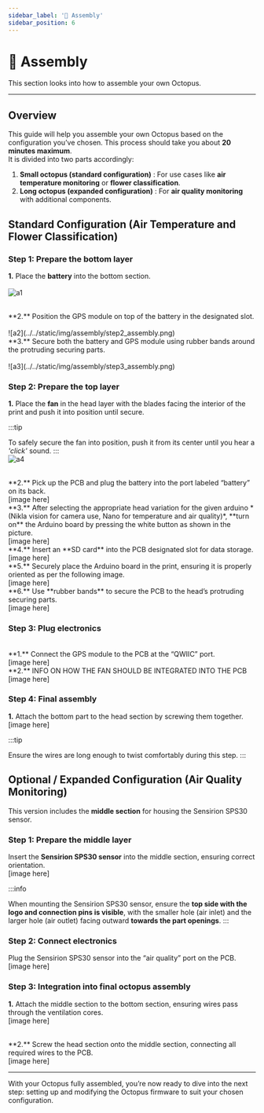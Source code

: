 ```yaml
---
sidebar_label: '🧩 Assembly'
sidebar_position: 6
---
```


# 🧩 Assembly

This section looks into how to assemble your own Octopus. 

---

## Overview

This guide will help you assemble your own Octopus based on the configuration you’ve chosen. This process should take you about **20 minutes maximum**. <br/>
It is divided into two parts accordingly:
1. **Small octopus (standard configuration)**  : For use cases like **air temperature monitoring** or **flower classification**.
2. **Long octopus (expanded configuration)**  : For **air quality monitoring** with additional components.


## Standard Configuration (Air Temperature and Flower Classification)


### Step 1: Prepare the bottom layer

**1.** Place the **battery** into the bottom section. <br/><br/>
![a1](../../static/img/assembly/step1_assembly.png)

 <br/>
**2.** Position the GPS module on top of the battery in the designated slot.<br/><br/>
![a2](../../static/img/assembly/step2_assembly.png)


 <br/>
**3.** Secure both the battery and GPS module using rubber bands around the protruding securing parts.<br/><br/>
![a3](../../static/img/assembly/step3_assembly.png)
 

### Step 2: Prepare the top layer

**1.** Place the **fan** in the head layer with the blades facing the interior of the print  and push it into position until secure. 

:::tip

To safely secure the fan into position, push it from its center until you hear a *'click'* sound. 
:::
<br/>
![a4](../../static/img/assembly/step4_assembly.png)



 <br/>
**2.** Pick up the PCB and plug the battery into the port labeled “battery” on its back.
<br/>
[image here]


 <br/>
**3.** After selecting the appropriate head variation for the given arduino *(Nikla vision for camera use, Nano for temperature and air quality)*, **turn on** the Arduino board by pressing the white button as shown in the picture.<br/>
[image here]


 <br/>
**4.** Insert an **SD card** into the PCB designated slot for data storage.<br/>
[image here]


 <br/>
**5.** Securely place the Arduino board in the print, ensuring it is properly oriented as per the following image.
<br/>
[image here]


 <br/>
**6.** Use **rubber bands** to secure the PCB to the head’s protruding securing parts.
<br/>
[image here]


### Step 3: Plug electronics

 <br/>
**1.** Connect the GPS module to the PCB at the “QWIIC” port.
<br/>
[image here]

 <br/>
**2.** INFO ON HOW THE FAN SHOULD BE INTEGRATED INTO THE PCB 
<br/>
[image here]


### Step 4: Final assembly

**1.** Attach the bottom part to the head section by screwing them together.
<br/>
[image here]

:::tip

Ensure the wires are long enough to twist comfortably during this step.
:::




## Optional / Expanded Configuration (Air Quality Monitoring)

This version includes the **middle section** for housing the Sensirion SPS30 sensor.

### Step 1: Prepare the middle layer

Insert the **Sensirion SPS30 sensor** into the middle section, ensuring correct orientation.
<br/>
[image here]

:::info

When mounting the Sensirion SPS30 sensor, ensure the **top side with the logo and connection pins is visible**, with the smaller hole (air inlet) and the larger hole (air outlet) facing outward **towards the part openings**.
:::


### Step 2: Connect electronics

 Plug the Sensirion SPS30 sensor into the “air quality” port on the PCB.
<br/>
[image here]


### Step 3: Integration into final octopus assembly

**1.** Attach the middle section to the bottom section, ensuring wires pass through the ventilation cores.
<br/>
[image here]

 <br/>
**2.** Screw the head section onto the middle section, connecting all required wires to the PCB.
<br/>
[image here]

---


With your Octopus fully assembled, you’re now ready to dive into the next step: setting up and modifying the Octopus firmware to suit your chosen configuration. 
